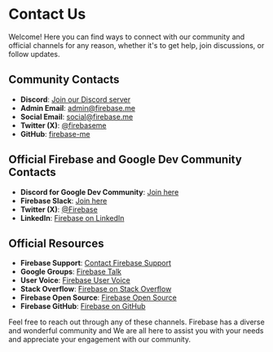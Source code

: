 # Contact Us

Welcome! Here you can find ways to connect with our community and official channels for any reason, whether it's to get help, join discussions, or follow updates.

## Community Contacts

- **Discord**: [Join our Discord server](https://discord.firebase.me)
- **Admin Email**: [admin@firebase.me](mailto:admin@firebase.me)
- **Social Email**: [social@firebase.me](mailto:social@firebase.me)
- **Twitter (X)**: [@firebaseme](https://x.com/firebaseme)
- **GitHub**: [firebase-me](https://github.com/firebase-me)

## Official Firebase and Google Dev Community Contacts

- **Discord for Google Dev Community**: [Join here](https://discord.gg/google-dev-community)
- **Firebase Slack**: [Join here](http://firebase.community/)
- **Twitter (X)**: [@Firebase](https://x.com/Firebase)
- **LinkedIn**: [Firebase on LinkedIn](https://www.linkedin.com/company/Firebase)

## Official Resources

- **Firebase Support**: [Contact Firebase Support](https://firebase.google.com/support/troubleshooter/contact)
- **Google Groups**: [Firebase Talk](https://groups.google.com/forum/#!forum/firebase-talk)
- **User Voice**: [Firebase User Voice](https://firebase.uservoice.com/forums/948424-general)
- **Stack Overflow**: [Firebase on Stack Overflow](https://stackoverflow.com/questions/tagged/firebase)
- **Firebase Open Source**: [Firebase Open Source](https://firebaseopensource.com/)
- **Firebase GitHub**: [Firebase on GitHub](https://github.com/firebase/)

Feel free to reach out through any of these channels. Firebase has a diverse and wonderful community and We are all here to assist you with your needs and appreciate your engagement with our community.
